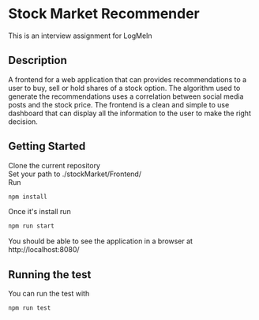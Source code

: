 # Stock Market Recommender
This is an interview assignment for LogMeIn

## Description
A frontend for a web application that can provides recommendations to a user to buy, sell or hold shares of a stock option. The algorithm used to generate the recommendations uses a correlation between social media posts and the stock price. The frontend is a clean and simple to use dashboard that can display all the information to the user to make the right decision.

## Getting Started
Clone the current repository   
Set your path to ./stockMarket/Frontend/  
Run  
```javascript
npm install
```
Once it's install run
```javascript
npm run start
```
You should be able to see the application in a browser at  
http://localhost:8080/

## Running the test
You can run the test with
```javascript
npm run test
```